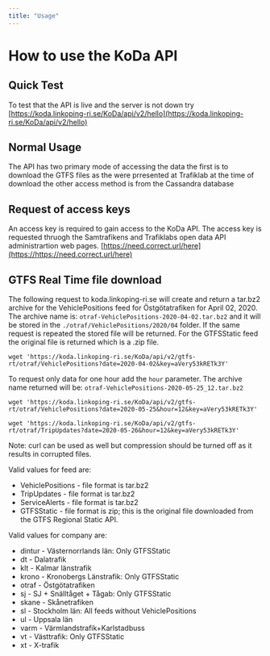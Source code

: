 ```yaml
---
title: "Usage"
---
```


# How to use the KoDa API

## Quick Test
To test that the API is live and the server is not down try 
[https://koda.linkoping-ri.se/KoDa/api/v2/hello](https://koda.linkoping-ri.se/KoDa/api/v2/hello)

## Normal Usage

The API has two primary mode of accessing the data the first is to download the GTFS files as the were prresented at Trafiklab at the time of download the other access method is from the Cassandra database

## Request of access keys

An access key is required to gain access to the KoDa API.  The access key is requested thruogh the Samtrafikens and Trafiklabs open data API administrartion web pages. [https://need.correct.url/here](https://https://need.correct.url/here)

## GTFS Real Time file download
The following request to koda.linkoping-ri.se will create and return a tar.bz2 archive for the VehiclePositions feed for Östgötatrafiken for April 02, 2020. 
The archive name is: `otraf-VehiclePositions-2020-04-02.tar.bz2` and it will be stored in the `./otraf/VehiclePositions/2020/04` folder.
If the same request is repeated the stored file will be returned. For the GTFSStatic feed the original file is returned which is a .zip file.

  `wget 'https://koda.linkoping-ri.se/KoDa/api/v2/gtfs-rt/otraf/VehiclePositions?date=2020-04-02&key=aVery53kRETk3Y'`

To request only data for one hour add the `hour` parameter. 
The archive name returned will be: `otraf-VehiclePositions-2020-05-25_12.tar.bz2` 

  `wget 'https://koda.linkoping-ri.se/KoDa/api/v2/gtfs-rt/otraf/VehiclePositions?date=2020-05-25&hour=12&key=aVery53kRETk3Y'`
  
  `wget 'https://koda.linkoping-ri.se/KoDa/api/v2/gtfs-rt/otraf/TripUpdates?date=2020-05-26&hour=12&key=aVery53kRETk3Y'`

Note: curl can be used as well but compression should be turned off as it results in corrupted files.
  
Valid values for feed are:
* VehiclePositions - file format is tar.bz2
* TripUpdates - file format is tar.bz2
* ServiceAlerts - file format is tar.bz2
* GTFSStatic - file format is zip; this is the original file downloaded from the GTFS Regional Static API.

Valid values for company are:
* dintur - Västernorrlands län: Only GTFSStatic
* dt - Dalatrafik
* klt - Kalmar länstrafik
* krono - Kronobergs Länstrafik: Only GTFSStatic
* otraf - Östgötatrafiken
* sj - SJ + Snälltåget + Tågab: Only GTFSStatic
* skane - Skånetrafiken
* sl - Stockholm län: All feeds without VehiclePositions
* ul - Uppsala län
* varm - Värmlandstrafik+Karlstadbuss
* vt - Västtrafik: Only GTFSStatic
* xt - X-trafik

